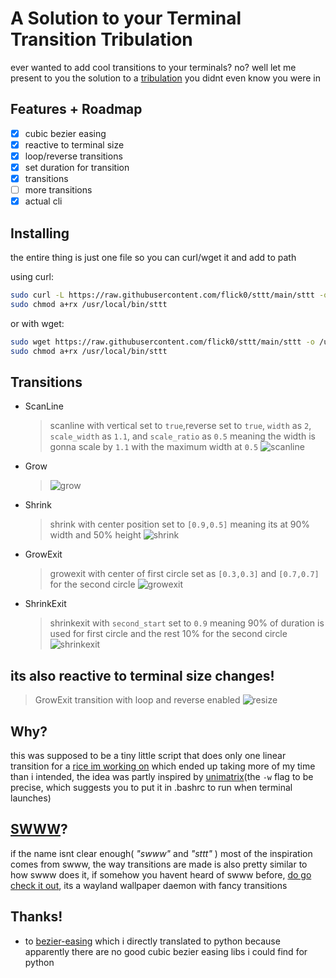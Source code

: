 # A Solution to your Terminal Transition Tribulation

ever wanted to add cool transitions to your terminals? no? well let me present to you the solution to a [tribulation](https://letmegooglethat.com/?q=tribulation) you didnt even know you were in

## Features + Roadmap

+ [x] cubic bezier easing
+ [x] reactive to terminal size
+ [x] loop/reverse transitions
+ [x] set duration for transition
+ [x] transitions
+ [ ] more transitions
+ [x] actual cli

## Installing

the entire thing is just one file so you can curl/wget it and add to path

using curl:
```sh
sudo curl -L https://raw.githubusercontent.com/flick0/sttt/main/sttt -o /usr/local/bin/sttt
sudo chmod a+rx /usr/local/bin/sttt
```

or with wget:
```sh
sudo wget https://raw.githubusercontent.com/flick0/sttt/main/sttt -o /usr/local/bin/sttt
sudo chmod a+rx /usr/local/bin/sttt
```

## Transitions

+ ScanLine
  > scanline with vertical set to `true`,reverse set to `true`, `width` as `2`, `scale_width` as `1.1`, and `scale_ratio` as `0.5` meaning the width is gonna scale by `1.1` with the maximum width at `0.5`
  ![scanline](https://github.com/flick0/sttt/assets/77581181/d501dc17-7b23-4704-8404-1f44ab753ee8)

+ Grow
  > ![grow](https://github.com/flick0/sttt/assets/77581181/b67bf986-99c7-4d72-9fa9-8be4d02ffa71)
  
+ Shrink
  > shrink with center position set to `[0.9,0.5]` meaning its at 90% width and 50% height
  ![shrink](https://github.com/flick0/sttt/assets/77581181/94600752-6ee0-48eb-855a-62a0c38a6093)

+ GrowExit
  > growexit with center of first circle set as `[0.3,0.3]` and `[0.7,0.7]` for the second circle
  ![growexit](https://github.com/flick0/sttt/assets/77581181/804732b0-63c8-470e-9581-631804aaeb77)


+ ShrinkExit
  > shrinkexit with `second_start` set to `0.9` meaning 90% of duration is used for first circle and the rest 10% for the second circle
  ![shrinkexit](https://github.com/flick0/sttt/assets/77581181/e452a474-3d1e-473d-b3f4-c628be14feee)

## its also reactive to terminal size changes!
  > GrowExit transition with loop and reverse enabled
    ![resize](https://github.com/flick0/sttt/assets/77581181/7d52b7d1-5968-46a7-94a2-d9e44e25bd35)



## Why?

this was supposed to be a tiny little script that does only one linear transition for a [rice im working on](https://github.com/flick0/dotfiles) which ended up taking more of my time than i intended, the idea was partly inspired by [unimatrix](https://github.com/will8211/unimatrix)(the `-w` flag to be precise, which suggests you to put it in .bashrc to run when terminal launches)

## [SWWW](https://github.com/Horus645/swww)?

if the name isnt clear enough( *"swww"* and *"sttt"* ) most of the inspiration comes from swww, the way transitions are made is also pretty similar 
to how swww does it, if somehow you havent heard of swww before, [do go check it out](https://github.com/Horus645/swww), its a wayland wallpaper daemon with fancy transitions

## Thanks!

+ to [bezier-easing](https://github.com/gre/bezier-easing) which i directly translated to python because apparently there are no good cubic bezier easing libs i could find for python
